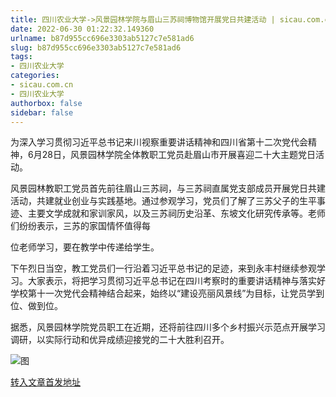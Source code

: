 ```yaml
---
title: 四川农业大学->风景园林学院与眉山三苏祠博物馆开展党日共建活动 | sicau.com.cn
date: 2022-06-30 01:22:32.149360
urlname: b87d955cc696e3303ab5127c7e581ad6
slug: b87d955cc696e3303ab5127c7e581ad6
tags: 
- 四川农业大学
categories:
- sicau.com.cn
- 四川农业大学
authorbox: false
sidebar: false
---
```

为深入学习贯彻习近平总书记来川视察重要讲话精神和四川省第十二次党代会精神，6月28日，风景园林学院全体教职工党员赴眉山市开展喜迎二十大主题党日活动。

风景园林教职工党员首先前往眉山三苏祠，与三苏祠直属党支部成员开展党日共建活动，共建就业创业与实践基地。通过参观学习，党员们了解了三苏父子的生平事迹、主要文学成就和家训家风，以及三苏祠历史沿革、东坡文化研究传承等。老师们纷纷表示，三苏的家国情怀值得每
<!--more-->
位老师学习，要在教学中传递给学生。

下午烈日当空，教工党员们一行沿着习近平总书记的足迹，来到永丰村继续参观学习。大家表示，将把学习贯彻习近平总书记在四川考察时的重要讲话精神与落实好学校第十一次党代会精神结合起来，始终以“建设亮丽风景线”为目标，让党员学到位、做到位。

据悉，风景园林学院党员职工在近期，还将前往四川多个乡村振兴示范点开展学习调研，以实际行动和优异成绩迎接党的二十大胜利召开。

![图](https://news.sicau.edu.cn/__local/0/DF/F2/449C95D281ACE923EC032CF83A2_6EF6DF68_15CCD.jpg)

[转入文章首发地址](https://news.sicau.edu.cn/info/1078/68606.htm)